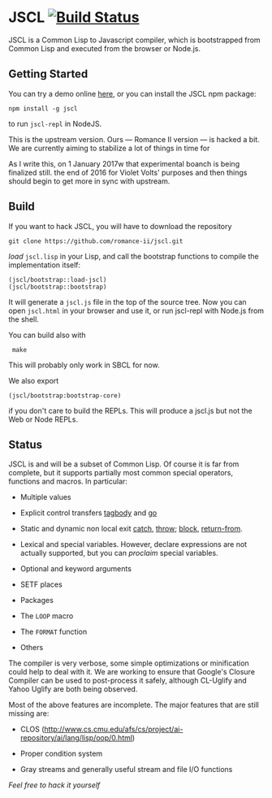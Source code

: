 
# JSCL [![Build Status](https://travis-ci.org/jscl-project/jscl.svg?branch=master)](https://travis-ci.org/jscl-project/jscl)

JSCL is a Common Lisp to Javascript compiler, which is bootstrapped from
Common Lisp and executed from the browser or Node.js.
 
## Getting Started

You can  try a  demo online  [here](https://jscl-project.github.io/), or
you can install the JSCL npm package:

    npm install -g jscl
    
to run `jscl-repl` in NodeJS.

This  is the  upstream version.  Ours —  Romance Ⅱ  version —  is hacked
a bit. We are currently aiming to stabilize a lot of things in time for

As I  write this, on 1  January 2017w that experimental  boanch is being
finalized still.  the end of  2016 for  Violet Volts' purposes  and then
things should begin to get more in sync with upstream.

## Build

If you want to hack JSCL, you will have to download the repository

    git clone https://github.com/romance-ii/jscl.git

*load* `jscl.lisp`  in your  Lisp, and call  the bootstrap  functions to
compile the implementation itself:

    (jscl/bootstrap::load-jscl)
    (jscl/bootstrap::bootstrap)

It will generate a `jscl.js` file in the top of the source tree. Now you
can open `jscl.html`  in your browser and use it,  or run jscl-repl with
Node.js from the shell.

You can build also with

     make
     
This will probably only work in SBCL for now.

We also export

    (jscl/bootstrap:bootstrap-core)

if you don't  care to build the  REPLs. This will produce  a jscl.js but
not the Web or Node REPLs.

## Status

JSCL is and  will be a subset of  Common Lisp. Of course it  is far from
complete,  but  it supports  partially  most  common special  operators,
functions and macros. In particular:

- Multiple values

- Explicit control transfers
  [tagbody](http://www.lispworks.com/documentation/HyperSpec/Body/s_tagbod.htm)
  and [go](http://www.lispworks.com/documentation/HyperSpec/Body/s_go.htm)

- Static and dynamic non local exit [catch](http://www.lispworks.com/documentation/HyperSpec/Body/s_catch.htm), 
  [throw](http://www.lispworks.com/documentation/HyperSpec/Body/s_throw.htm); 
  [block](http://www.lispworks.com/documentation/HyperSpec/Body/s_block.htm),
  [return-from](http://www.lispworks.com/documentation/HyperSpec/Body/s_ret_fr.htm).

- Lexical and special variables. However, declare expressions are
  not actually supported, but you can *proclaim* special variables.

- Optional and keyword arguments

- SETF places

- Packages

- The `LOOP` macro

- The `FORMAT` function

- Others

The compiler is very verbose,  some simple optimizations or minification
could  help to  deal with  it. We  are working  to ensure  that Google's
Closure  Compiler  can  be  used to  post-process  it  safely,  although
CL-Uglify and Yahoo Uglify are both being observed.

Most of the  above features are incomplete. The major  features that are
still missing are:

- CLOS 
  (http://www.cs.cmu.edu/afs/cs/project/ai-repository/ai/lang/lisp/oop/0.html)

- Proper condition system

- Gray streams and generally useful stream and file I/O functions

*Feel free to hack it yourself*

